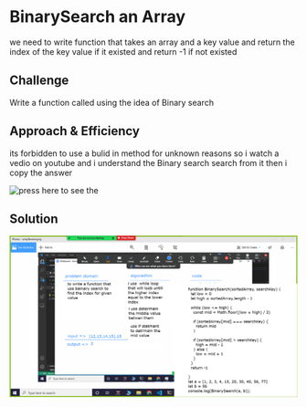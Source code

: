 
# BinarySearch an Array
we need to write  function that takes an array and a key value and return the index of the key value if it existed and return -1 if not existed

## Challenge
Write a function called using the idea of Binary search
## Approach & Efficiency
its forbidden to use a bulid in method for unknown reasons so 
i watch a vedio on youtube and i understand the Binary search search from it then i copy the answer 

![press here to see the ](https://www.youtube.com/watch?v=7lGiPItOVCM)
## Solution
![](../assets/BinarySearch.png)
